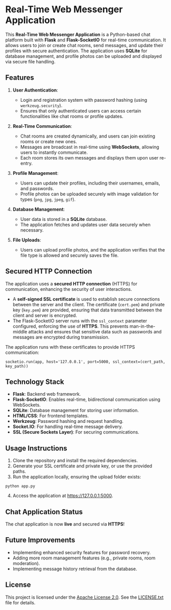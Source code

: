# Real-Time Web Messenger Application

This **Real-Time Web Messenger Application** is a Python-based chat platform built with **Flask** and **Flask-SocketIO** for real-time communication. It allows users to join or create chat rooms, send messages, and update their profiles with secure authentication. The application uses **SQLite** for database management, and profile photos can be uploaded and displayed via secure file handling. 

## Features

1. **User Authentication**: 
    - Login and registration system with password hashing (using `werkzeug.security`).
    - Ensures that only authenticated users can access certain functionalities like chat rooms or profile updates.

2. **Real-Time Communication**:
    - Chat rooms are created dynamically, and users can join existing rooms or create new ones.
    - Messages are broadcast in real-time using **WebSockets**, allowing users to instantly communicate.
    - Each room stores its own messages and displays them upon user re-entry.

3. **Profile Management**:
    - Users can update their profiles, including their usernames, emails, and passwords.
    - Profile photos can be uploaded securely with image validation for types (`png`, `jpg`, `jpeg`, `gif`).

4. **Database Management**:
    - User data is stored in a **SQLite** database.
    - The application fetches and updates user data securely when necessary.

5. **File Uploads**:
    - Users can upload profile photos, and the application verifies that the file type is allowed and securely saves the file.

## Secured HTTP Connection

The application uses a **secured HTTP connection** (HTTPS) for communication, enhancing the security of user interactions. 

- A **self-signed SSL certificate** is used to establish secure connections between the server and the client. The certificate (`cert.pem`) and private key (`key.pem`) are provided, ensuring that data transmitted between the client and server is encrypted.
- The Flask-SocketIO server runs with the `ssl_context` parameter configured, enforcing the use of **HTTPS**. This prevents man-in-the-middle attacks and ensures that sensitive data such as passwords and messages are encrypted during transmission.

The application runs with these certificates to provide HTTPS communication:
```
socketio.run(app, host='127.0.0.1', port=5000, ssl_context=(cert_path, key_path))
```
## Technology Stack

- **Flask**: Backend web framework.
- **Flask-SocketIO**: Enables real-time, bidirectional communication using WebSockets.
- **SQLite**: Database management for storing user information.
- **HTML/CSS**: For frontend templates.
- **Werkzeug**: Password hashing and request handling.
- **Socket.IO**: For handling real-time message delivery.
- **SSL (Secure Sockets Layer)**: For securing communications.

## Usage Instructions

1. Clone the repository and install the required dependencies.
2. Generate your SSL certificate and private key, or use the provided paths.
3. Run the application locally, ensuring the upload folder exists:
```
python app.py
```
4. Access the application at https://127.0.0.1:5000.

## Chat Application Status

The chat application is now **live** and secured via **HTTPS**!

## Future Improvements

- Implementing enhanced security features for password recovery.
- Adding more room management features (e.g., private rooms, room moderation).
- Implementing message history retrieval from the database.

## License

This project is licensed under the [Apache License 2.0](https://www.apache.org/licenses/LICENSE-2.0). See the [LICENSE.txt](LICENSE.txt) file for details.
